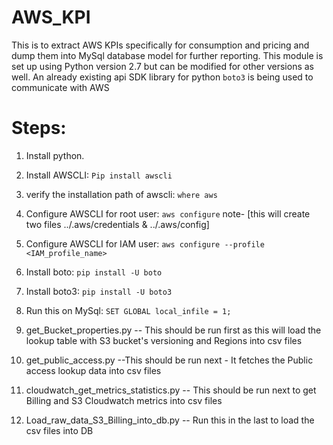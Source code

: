 # AWS_KPI
This is to extract AWS KPIs specifically for consumption and pricing and dump them into MySql database model for further reporting.
This module is set up using Python version 2.7 but can be modified for other versions as well. An already existing api SDK library for python `boto3` is being used to communicate with AWS


# Steps:

1. Install python. 

2. Install AWSCLI:
  `Pip install awscli`

3. verify the installation path of awscli:
  `where aws`

4. Configure AWSCLI for root user:
  `aws configure`
  note- [this will create two files ../.aws/credentials  &  ../.aws/config]

5. Configure AWSCLI for IAM user:
  `aws configure --profile <IAM_profile_name>`

6. Install boto:
  `pip install -U boto`

7. Install boto3:
  `pip install -U boto3`

8. Run this on MySql:
`SET GLOBAL local_infile = 1;`

9. get_Bucket_properties.py -- This should be run first as this will load the lookup table with S3 bucket's versioning and Regions into csv files

10. get_public_access.py --This should be run next - It fetches the Public access lookup data into csv files

11. cloudwatch_get_metrics_statistics.py -- This should be run next to get Billing and S3 Cloudwatch metrics into csv files

12. Load_raw_data_S3_Billing_into_db.py -- Run this in the last to load the csv files into DB

